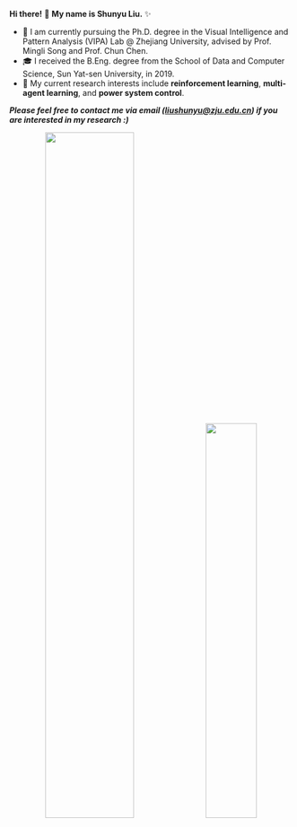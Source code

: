 **Hi there!** 👋 **My name is Shunyu Liu.** ✨

- 🌱 I am currently pursuing the Ph.D. degree in the <a href="https://www.vipazoo.cn/" target="_blank" style="text-decoration: none">Visual Intelligence and Pattern Analysis (VIPA) Lab</a> @ <a href="https://www.zju.edu.cn/english/" target="_blank" style="text-decoration: none">Zhejiang University</a>, advised by Prof. <a href="https://person.zju.edu.cn/en/msong" target="_blank" style="text-decoration: none">Mingli Song</a> and Prof. <a href="https://person.zju.edu.cn/en/0082004" target="_blank" style="text-decoration: none">Chun Chen</a>.
- 🎓 I received the B.Eng. degree from the School of Data and Computer Science, <a href="https://www.sysu.edu.cn/sysuen/" target="_blank" style="text-decoration: none">Sun Yat-sen University</a>, in 2019.
- 🥳 My current research interests include **reinforcement learning**, **multi-agent learning**, and **power system control**. 


***Please feel free to contact me via email (liushunyu@zju.edu.cn) if you are interested in my research :)***

<div align="center">
  <img src="https://github-readme-stats.vercel.app/api?username=liushunyu&show_icons=true&theme=prussian&rank_icon=github" width="56%">
  <img src="https://github-readme-stats.vercel.app/api/top-langs/?username=liushunyu&theme=prussian&layout=compact&hide=jupyter%20notebook" width="42.5%">
</div>


